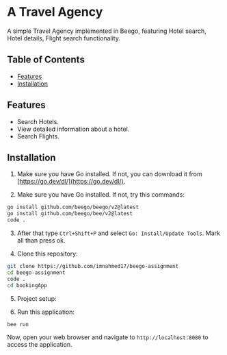 # A Travel Agency

A simple Travel Agency implemented in Beego, featuring Hotel search, Hotel details, Flight search functionality.

## Table of Contents

- [Features](#features)
- [Installation](#installation)

## Features

- Search Hotels.
- View detailed information about a hotel.
- Search Flights.

## Installation

1. Make sure you have Go installed. If not, you can download it from [https://go.dev/dl/](https://go.dev/dl/).

2. Make sure you have Go installed. If not, try this commands:
```bash
go install github.com/beego/beego/v2@latest
go install github.com/beego/bee/v2@latest
code .
```

3. After that type `Ctrl+Shift+P` and select `Go: Install/Update Tools`. Mark all than press ok.

4. Clone this repository:
```bash
git clone https://github.com/imnahmed17/beego-assignment
cd beego-assignment
code .
cd bookingApp
```

5. Project setup:

6. Run this application:
```bash
bee run
```
Now, open your web browser and navigate to `http://localhost:8080` to access the application.